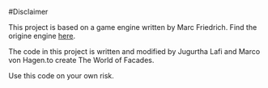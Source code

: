 #Disclaimer

This project is based on a game engine written by Marc Friedrich.
Find the origine engine [here]().

The code in this project is written and modified by Jugurtha Lafi and Marco von Hagen.to create The World of Facades.

Use this code on your own risk.
